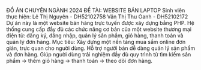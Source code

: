 ĐỒ ÁN CHUYÊN NGÀNH 2024
ĐỀ TÀI: WEBSITE BÁN LAPTOP
Sinh viên thực hiện:
Lê Thị Nguyên - DH52102758
Văn Thị Thu Oanh - DH52102172
Dự án này là một website bán hàng trực tuyến được xây dựng bằng PHP.
Hệ thống cung cấp đầy đủ các chức năng cơ bản của một website thương mại điện tử: đăng ký, đăng nhập, quản lý sản phẩm, giỏ hàng, thanh toán và quản lý đơn hàng.
Mục tiêu:
Xây dựng một nền tảng mua sắm online đơn giản, trực quan cho người dùng.
Hỗ trợ người bán dễ dàng quản lý sản phẩm và đơn hàng.
Giúp người dùng trải nghiệm đầy đủ quy trình từ tìm kiếm sản phẩm → thêm giỏ hàng → thanh toán → theo dõi đơn hàng.

